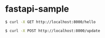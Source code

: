 # fastapi-sample

```bash
$ curl -X GET http://localhost:8000/hello
```

```bash
$ curl -X POST http://localhost:8000/update
```